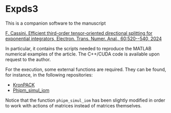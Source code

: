 # Expds3

This is a companion software to the manuscript

[F. Cassini. Efficient third-order tensor-oriented directional splitting
for exponential integrators, Electron. Trans. Numer. Anal., 60:520--540, 2024](https://doi.org/10.1553/etna_vol60s520)

In particular, it contains the scripts needed to 
reproduce the MATLAB numerical examples of the article.
The C++/CUDA code is available upon request to the author.

For the execution, some external functions are required. They can be found,
for instance, in the following repositories:

* [KronPACK](https://github.com/caliarim/KronPACK)
* [Phipm_simul_iom](https://github.com/drreynolds/Phipm_simul_iom)

Notice that the function ```phipm_simul_iom``` has been 
slightly modified in order to work with actions of 
matrices instead of matrices themselves.
